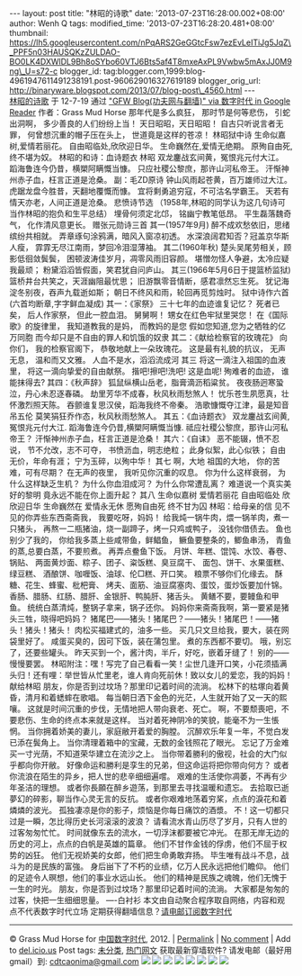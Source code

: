 --- layout: post title: "林昭的诗歌" date:
'2013-07-23T16:28:00.002+08:00' author: Wenh Q tags: modified\_time:
'2013-07-23T16:28:20.481+08:00' thumbnail:
https://lh5.googleusercontent.com/nPqARS2GeGGtcFsw7ezEvLeITiJg5JqZ\_PPF5n03HAUSQKzZULDAO-BO0LK4DXWlDL9Bh8oSYbo60VTJ6Bts5af4T8mxeAxPL9Vwbw5mAxJJ0M9ng\_U=s72-c
blogger\_id:
tag:blogger.com,1999:blog-4961947611491238191.post-960629016327619189
blogger\_orig\_url:
http://binaryware.blogspot.com/2013/07/blog-post\_4560.html ---
[\
林昭的诗歌](http://feedproxy.google.com/~r/chinagfwblog/~3/9l0K5foG6_w/)
于 12-7-19 通过 ["GFW Blog(功夫网与翻墙)" via 数字时代 in Google
Reader](http://feeds2.feedburner.com/chinagfwblog) 作者：Grass Mud Horse
那年代是多么疯狂，
那时节是何等悲伤，
引蛇出洞啊，
多少善良的人们纷纷上当！
天日昭昭，天日昭昭！
自古只听说言者无罪，
何曾想沉重的帽子压在头上，
世道竟是这样的苍凉！
林昭狱中诗
生命似嘉树,爱情若丽花。
自由昭临处,欣欣迎日华。
生命巍然在,爱情无绝期。
原殉自由死,终不堪为奴。
林昭的和诗：血诗题衣
林昭
双龙鏖战玄间黄，冤恨兆元付大江。
蹈海鲁连今仍昔，横槊阿瞒慨当慷。
只应社稷公黎庶，那许山河私帝王。
汗惭神州赤子血，枉言正道是沧桑。
副：毛ZD原诗
钟山风雨起苍黄，百万雄师过大江。
虎踞龙盘今胜昔，天翻地覆慨而慷。
宜将剩勇追穷寇，不可沽名学霸王。
天若有情天亦老，人间正道是沧桑。
悲愤诗节选 （1958年,林昭的同学认为这几句诗可当作林昭的抱负和生平总结）
埋骨何须定北邙，
铭幽宁教笔低昂。
平生磊落魏奇气，
化作清风意更长。
赠张元勋诗三首
其一(1957年9月)
醉不成欢愁依旧，思绪缤纷共相就。
弄章琢句涂鸦满，暗风入窗凉初透。
水深浪阔君知否？冠盖京华斯人瘦，
霏霏无尽江南雨，梦回冷泪湿薄袖。
其二(1960年秋)
楚头吴尾劳相关，顾影低徊敛鬓鬓，
困顿波涛佳岁月，凋零风雨旧容颜。
堪憎勿怪人争避，太冷应疑我最顽；
粉黛滔滔皆假面，笑君犹自问庐山。
其三(1966年5月6日于提篮桥监狱)
篮桥井台共笑之，天涯幽阻最忧思；
旧游飘零音情断，感君凛然忘生死。
犹记海淀冬别夜，吞声九载逝如斯；
朝日不终风和雨，轮回再觅剪烛时。
狱中诗作六首
(六首均断章,字字鲜血凝成)
其一：《家祭》
三十七年的血迹谁复记忆？
死者已矣，
后人作家祭，
但此一腔血泪。
舅舅啊！
甥女在红色牢狱里哭您！
在《国际歌》的旋律里，
我知道教我的是妈，
而教妈的是您
假如您知道,您为之牺牲的亿万同胞
而今却只是不自由的罪人和饥饿的奴隶
其二：《献给检察官的玫瑰花》
向你们，
我的检察官阁下，
恭敬地献上一朵玫瑰花。
这是最有礼貌的抗议，
无声无息，
温和而又文雅。
人血不是水，滔滔流成河
其三
将这一滴注入祖国的血液里，
将这一滴向挚爱的自由献祭。
揩吧!擦吧!洗吧!
这是血呢!
殉难者的血迹，
谁能抹得去?
其四：《秋声辞》
狐鼠纵横山岳老，脂膏滴沥稻粱贫。
夜夜肠迥寒蛩泣，丹心未忍逐春磷。
劫里芳华不成春，秋风秋雨愁煞人！
忧乐苍生夙愿真，壮怀激烈照天陈。
吞颤谁复思汉侯，蹈海我终不帝秦。
浩歌慷慨夺江津，最是知音吊五伦
莫笑狷狂乔作态，秋风秋雨愁煞人。
其五：《血诗题衣》
双龙鏖战玄间黄,冤恨兆元付大江.
蹈海鲁连今仍昔,横槊阿瞒慨当慷.
祗应社稷公黎庶，那许山河私帝王？
汗惭神州赤子血，枉言正道是沧桑！
其六：《自诔》
恶不能辍，愤不忍说，
节不允改，志不可夺，
书愤沥血，明志绝粒；
此身似絮，此心似铁；
自由无价，年命有涯；
宁为玉碎，以殉中华！
其七
啊，大地
祖国的大地，
你的苦难，可有尽期？
在无声的夜里，
我听见你沉重的叹息。
你为什么这样衰弱，
为什么这样缺乏生机？
为什么你血泪成河？
为什么你常遭乱离？
难道说一个真实美好的黎明
竟永远不能在你上面升起？
其八
生命似嘉树 爱情若丽花
自由昭临处 欣欣迎日华
生命巍然在 爱情永无休
愿殉自由死 终不甘为囚
林昭：给母亲的信
见不见的你弄些东西斋斋我，
我要吃呀，妈妈！
给我炖一锅牛肉，煨一锅羊肉，煮一只猪头，
再熬一二瓶猪油，烧一副蹄子，烤一只鸡或鸭子，
没钱你借债去。
鱼也别少了我的，
你给我多蒸上些咸带鱼，鲜鲳鱼，
鳜鱼要整条的，鲫鱼串汤，
青鱼的蒸,总要白蒸，不要煎煮。
再弄点鲞鱼下饭。
月饼、年糕、馄饨、水饺、春卷、锅贴、
两面黄炒面、粽子、团子、粢饭糕、臭豆腐干、
面包、饼干、水果蛋糕、绿豆糕、
酒酿饼、咖喱饭、油球、伦□糕、开口笑。
粮票不够你们化缘去。
酥糖、花生、蜂蜜、枇杷膏、
烤夫、面筋、油豆腐塞肉、蛋饺，蛋炒饭要加什锦。
香肠、腊肠、红肠、腊肝、金银肝、鸭肫肝、猪舌头。
黄鳝不要，要鳗鱼和甲鱼。
统统白蒸清炖，整锅子拿来，锅子还你。
妈妈你来斋斋我啊，第一要紧是猪头三牲，晓得吧妈妈？
猪尾巴——猪头！猪尾巴？——猪头！猪尾巴！——猪头！猪头！猪头！
肉松买福建式的，油多一些。
买几只文旦给我，要大，装在网袋里好了。
咸蛋买臭的，因可下饭，装在蒲包里。
煮的东西都不要切。
哦，别忘了，还要些罐头。
昨天买到一个，酱汁肉，半斤，好吃，嵌着牙缝了！
别的——慢慢要罢。
林昭附注：嘿！写完了自己看看一笑！尘世几逢开口笑，小花须插满头归！还有哩：举世皆从忙里老，谁人肯向死前休！致以女儿的爱恋，我的妈妈！
献给林昭
朋友，你是否到过坟场？那里印记着时间的流淌。
松林下的枯塚向着黄昏，清月和着蟋蟀在歌唱。
每当朝日洒下金色的光茫，人生就开始了又一天的熙嚷。
这就是时间沉重的步伐，无情地把人带向衰老、死亡。
啊，不要颓喪吧，不要悲伤、生命的终点本来就是这样。
当对着死神阴冷的笑貌，能毫不为一生悵惘。
当你拥着娇美的妻儿，家庭敝开着爱的胸膛。
沉醉欢乐年复一年，不觉白发已添在鬓角上。
当你清理着箱中的宝藏，无数的金钱照花了眼光。
忘记了万金难买一寸光荫，不知道荣华建立在流沙之上。
当你带着勝利的傲视，社会的大门似乎都向你开敝。
好像命运和勝利是孪生的兄弟，但这命运将把你带向何方？
或者你流浪在陌生的异乡，把人世的悲辛细细遍嚐。
艰难的生活使你凋萎，不再有少年圣洁的理想。
或者你長願在醉乡遊荡，到那里去寻找温暖和遗忘。
去拾取已逝夢幻的碎影，聊当作心灵无言的反抗。
或者你艰难地荡着穷桨，点点的淚花和着燐燐的波光。
孤独凄凉是你的影子，烦恼是你每日痛饮的酒漿。
不！这一切都只过是一瞬，怎比得历史长河滚滚的波浪？
请看流水青山历尽了岁月，只有人世的过客匆匆忙忙。
时间就像东去的流水，一切浮沫都要被它冲光。
在那无岸无边的历史的河上，点点的白帆是英雄的篇章。
他们不甘作金钱的俘虏，他们不屈于权势的凶狂。
他们无视娇美的女郎，他们把生命勇敢弃扬。
毕生唯有战斗不息，战斗为的是民族的富強。
身后畄下了不朽的业绩，亿万人民永远把他们瞻仰。
他们的足迹令人暝想，他们的事业水远山长。
他们的精神是民族之魂魄，他们无愧于一生的时光。
朋友，你是否到过坟场？那里印记着时间的流淌。
大家都是匆匆的过客，快把一生细细思量。
—-白衬衫
本文由自动聚合程序取自网络，内容和观点不代表数字时代立场
定期获得翻墙信息？[请电邮订阅数字时代](http://eepurl.com/msuvD)
[](http://eepurl.com/msuvD)
[](http://eepurl.com/msuvD)
[](http://eepurl.com/msuvD)

* * * * *

© Grass Mud Horse for [中国数字时代](https://mycdtweb.info/chinese),
2012. |
[Permalink](https://mycdtweb.info/chinese/2012/07/%e6%9e%97%e6%98%ad%e7%9a%84%e8%af%97%e6%ad%8c/) |
[No
comment](https://mycdtweb.info/chinese/2012/07/%e6%9e%97%e6%98%ad%e7%9a%84%e8%af%97%e6%ad%8c/#comments) |
Add to
[del.icio.us](http://del.icio.us/post?url=https://mycdtweb.info/chinese/2012/07/%E6%9E%97%E6%98%AD%E7%9A%84%E8%AF%97%E6%AD%8C/&title=%E6%9E%97%E6%98%AD%E7%9A%84%E8%AF%97%E6%AD%8C)
Post tags:
[未分类](https://mycdtweb.info/chinese/tag/%e6%9c%aa%e5%88%86%e7%b1%bb/?category=10466),
[热门网文](https://mycdtweb.info/chinese/tag/%e7%83%ad%e9%97%a8%e7%bd%91%e6%96%87/?category=10466)
获取最新穿墙软件? 请发电邮（最好用gmail）到:
[cdtcaonima@gmail.com](mailto:cdtcaonima@gmail.com)
![](https://lh5.googleusercontent.com/nPqARS2GeGGtcFsw7ezEvLeITiJg5JqZ_PPF5n03HAUSQKzZULDAO-BO0LK4DXWlDL9Bh8oSYbo60VTJ6Bts5af4T8mxeAxPL9Vwbw5mAxJJ0M9ng_U) ![](https://lh4.googleusercontent.com/nCPjbvwnicLT8f9TvIk2kqODV2WDB3_Z2Kg_QlsdohvZHnpBH9devxQ6ViOaiLo5c1_05V3EGys7yEisazxR4l1X0Bx5JgNIfMPAtkXqNu61W3Z2bRc) ![](https://lh4.googleusercontent.com/v7KfICztTs6boty6PEIVtzwIrP4neC1of6fDUFlO-c3CKp7loTsxRAJahpvYMvLWppsyn5orA6MkuBqvF8q0SqOdLd-11hAbN8hkHW-0x10tCYlrv3k) ![](https://lh3.googleusercontent.com/EgdYHzkjndmP2HfT48cBhtNSGD7p4D13pH2fVIz9zgn9wN940SGh6EeqObKVOHtcIC2GjSLPq37nKpRIZ-SC8Uh9UCIl3_x4KlJ2xlhR4R9at0EBGow) ![](https://lh6.googleusercontent.com/13h9WteoQsnkfEWcvIHk5Acg9SE5TYUqCU1ERe2SVZd7CiUS9G7dQ0NUO_aIcbzkdiOtetRvVNjlpCNjztEgvVW1Dq6EDZEtZzFNTV_RATqmF2upZCA) ![](https://lh5.googleusercontent.com/qW74IfLMEEyg-2K9osRTMaKlSleWfqYEAKS2_pFSZywYHnKP-uvWPuQUJvrF2s1f-nEoc6OVTsuNx2BSpc-SqCELmNLm9kKYOIkBxV0IzSXz_3kiQf4) ![](https://lh6.googleusercontent.com/Kd5CEllXpXBmGybkYxD-H6XVOAru-EJ03UHNmziGYXTN-2sG4kORXIsDsmIFD1ebz3zX9DOx8x-VkIFk4ve-WVU45ibpx_uWrXcGggAqpjD67h6gdr8) ![](https://lh3.googleusercontent.com/ynZ3AYplhIpwAC4pxjexcK13zuwYJpezBEFAn7bucmj_m0FK6BPO-W7NEDeIa5brVnm8tAexdCP1YqkajnXPcgJJEcCL3C4-3i2RH-JM7zlEg4HphsE)
